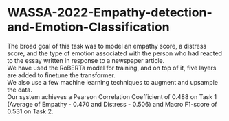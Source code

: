 # WASSA-2022-Empathy-detection-and-Emotion-Classification

The broad goal of this task was to model an
empathy score, a distress score, and the type
of emotion associated with the person who had
reacted to the essay written in response to a
newspaper article.   
We have used the RoBERTa
model for training, and on top of it, five layers are added to finetune the transformer.  
We
also use a few machine learning techniques to
augment and upsample the data.  
Our system
achieves a Pearson Correlation Coefficient of
0.488 on Task 1 (Average of Empathy - 0.470
and Distress - 0.506) and Macro F1-score of
0.531 on Task 2.

